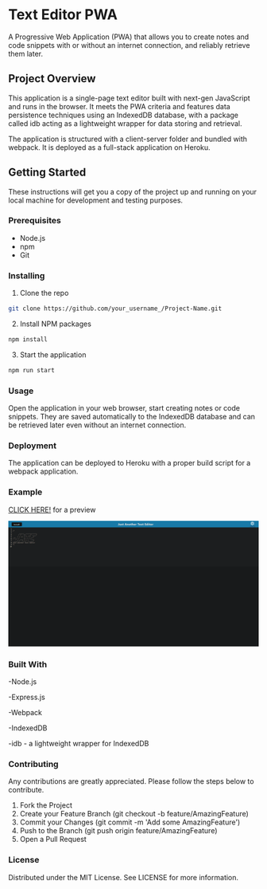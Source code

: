 # Text Editor PWA

A Progressive Web Application (PWA) that allows you to create notes and code snippets with or without an internet connection, and reliably retrieve them later.

## Project Overview

This application is a single-page text editor built with next-gen JavaScript and runs in the browser. It meets the PWA criteria and features data persistence techniques using an IndexedDB database, with a package called idb acting as a lightweight wrapper for data storing and retrieval.

The application is structured with a client-server folder and bundled with webpack. It is deployed as a full-stack application on Heroku.


## Getting Started

These instructions will get you a copy of the project up and running on your local machine for development and testing purposes.

### Prerequisites

- Node.js
- npm
- Git

### Installing

1. Clone the repo

```bash
git clone https://github.com/your_username_/Project-Name.git
```
2. Install NPM packages
```bash
npm install
```
3. Start the application
```bash
npm run start
```
### Usage
Open the application in your web browser, start creating notes or code snippets. They are saved automatically to the IndexedDB database and can be retrieved later even without an internet connection.

### Deployment
The application can be deployed to Heroku with a proper build script for a webpack application.

### Example
[CLICK HERE!](https://pwa-text-editor-9312-b4b9cc7dd634.herokuapp.com/) for a preview

[![screenshot](./screenshot.png)](https://pwa-text-editor-9312-b4b9cc7dd634.herokuapp.com/)

### Built With
-Node.js

-Express.js

-Webpack

-IndexedDB

-idb - a lightweight wrapper for IndexedDB

### Contributing
Any contributions are greatly appreciated. Please follow the steps below to contribute.

1. Fork the Project
2. Create your Feature Branch (git checkout -b feature/AmazingFeature)
3. Commit your Changes (git commit -m 'Add some AmazingFeature')
4. Push to the Branch (git push origin feature/AmazingFeature)
5. Open a Pull Request

### License
Distributed under the MIT License. See LICENSE for more information.
